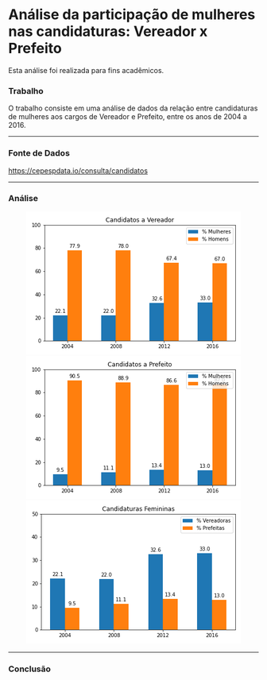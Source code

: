 # Análise da participação de mulheres nas candidaturas: Vereador x Prefeito
Esta análise foi realizada para fins acadêmicos.

### **Trabalho**

O trabalho consiste em uma análise de dados da relação entre candidaturas de mulheres aos cargos de Vereador e Prefeito, entre os anos de 2004 a 2016.

---

### **Fonte de Dados**

https://cepespdata.io/consulta/candidatos

---

### **Análise**

<div align="center">
  <img src="/vereador.png">
  <img src="/prefeito.png">
  <img src="/analise.png">
</div>

---

### **Conclusão**
